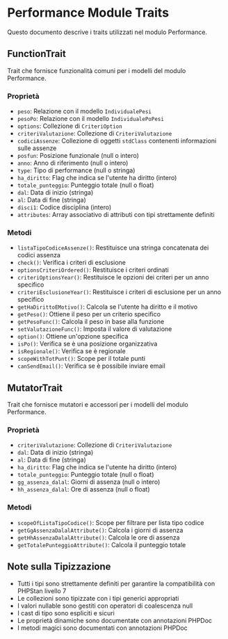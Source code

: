 # Performance Module Traits

Questo documento descrive i traits utilizzati nel modulo Performance.

## FunctionTrait

Trait che fornisce funzionalità comuni per i modelli del modulo Performance.

### Proprietà

- `peso`: Relazione con il modello `IndividualePesi`
- `pesoPo`: Relazione con il modello `IndividualePoPesi`
- `options`: Collezione di `CriteriOption`
- `criteriValutazione`: Collezione di `CriteriValutazione`
- `codiciAssenze`: Collezione di oggetti `stdClass` contenenti informazioni sulle assenze
- `posfun`: Posizione funzionale (null o intero)
- `anno`: Anno di riferimento (null o intero)
- `type`: Tipo di performance (null o stringa)
- `ha_diritto`: Flag che indica se l'utente ha diritto (intero)
- `totale_punteggio`: Punteggio totale (null o float)
- `dal`: Data di inizio (stringa)
- `al`: Data di fine (stringa)
- `disci1`: Codice disciplina (intero)
- `attributes`: Array associativo di attributi con tipi strettamente definiti

### Metodi

- `listaTipoCodiceAssenze()`: Restituisce una stringa concatenata dei codici assenza
- `check()`: Verifica i criteri di esclusione
- `optionsCriteriOrdered()`: Restituisce i criteri ordinati
- `criteriOptionsYear()`: Restituisce le opzioni dei criteri per un anno specifico
- `criteriEsclusioneYear()`: Restituisce i criteri di esclusione per un anno specifico
- `getHaDirittoEMotivo()`: Calcola se l'utente ha diritto e il motivo
- `getPeso()`: Ottiene il peso per un criterio specifico
- `getPesoFunc()`: Calcola il peso in base alla funzione
- `setValutazioneFunc()`: Imposta il valore di valutazione
- `option()`: Ottiene un'opzione specifica
- `isPo()`: Verifica se è una posizione organizzativa
- `isRegionale()`: Verifica se è regionale
- `scopeWithTotPunt()`: Scope per il totale punti
- `canSendEmail()`: Verifica se è possibile inviare email

## MutatorTrait

Trait che fornisce mutatori e accessori per i modelli del modulo Performance.

### Proprietà

- `criteriValutazione`: Collezione di `CriteriValutazione`
- `dal`: Data di inizio (stringa)
- `al`: Data di fine (stringa)
- `ha_diritto`: Flag che indica se l'utente ha diritto (intero)
- `totale_punteggio`: Punteggio totale (null o float)
- `gg_assenza_dalal`: Giorni di assenza (null o intero)
- `hh_assenza_dalal`: Ore di assenza (null o float)

### Metodi

- `scopeOfListaTipoCodice()`: Scope per filtrare per lista tipo codice
- `getGgAssenzaDalalAttribute()`: Calcola i giorni di assenza
- `getHhAssenzaDalalAttribute()`: Calcola le ore di assenza
- `getTotalePunteggioAttribute()`: Calcola il punteggio totale

## Note sulla Tipizzazione

- Tutti i tipi sono strettamente definiti per garantire la compatibilità con PHPStan livello 7
- Le collezioni sono tipizzate con i tipi generici appropriati
- I valori nullable sono gestiti con operatori di coalescenza null
- I cast di tipo sono espliciti e sicuri
- Le proprietà dinamiche sono documentate con annotazioni PHPDoc
- I metodi magici sono documentati con annotazioni PHPDoc 
